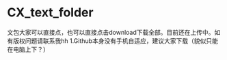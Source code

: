 # CX_text_folder
文包大家可以直接点，也可以直接点击download下载全部。目前还在上传中。如有版权问题请联系我hh
1.Github本身没有手机自适应，建议大家下载（貌似只能在电脑上下？）
